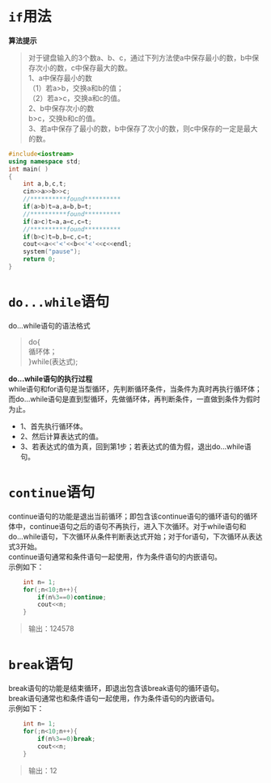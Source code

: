 # `if`用法

**算法提示**    
>对于键盘输入的3个数a、b、c，通过下列方法使a中保存最小的数，b中保存次小的数，c中保存最大的数。  
1、a中保存最小的数  
（1）若a>b，交换a和b的值；  
（2）若a>c，交换a和c的值。  
2、b中保存次小的数  
b>c，交换b和c的值。  
3、若a中保存了最小的数，b中保存了次小的数，则c中保存的一定是最大的数。  
```c++ {.line-numbers}
#include<iostream>
using namespace std;
int main( )
{
	int a,b,c,t;
	cin>>a>>b>>c;
	//**********found**********
	if(a>b)t=a,a=b,b=t;
	//**********found**********
	if(a>c)t=a,a=c,c=t;
	//**********found**********
	if(b>c)t=b,b=c,c=t;
	cout<<a<<'<'<<b<<'<'<<c<<endl;
	system("pause");
	return 0;
}
```

# `do...while`语句
do...while语句的语法格式  
>do{  
    循环体；  
}while(表达式);  

**do...while语句的执行过程**  
while语句和for语句是当型循环，先判断循环条件，当条件为真时再执行循环体；而do...while语句是直到型循环，先做循环体，再判断条件，一直做到条件为假时为止。  
- 1、首先执行循环体。  
- 2、然后计算表达式的值。  
- 3、若表达式的值为真，回到第1步；若表达式的值为假，退出do...while语句。  

# `continue`语句
continue语句的功能是退出当前循环；即包含该continue语句的循环语句的循环体中，continue语句之后的语句不再执行，进入下次循环。对于while语句和do...while语句，下次循环从条件判断表达式开始；对于for语句，下次循环从表达式3开始。  
continue语句通常和条件语句一起使用，作为条件语句的内嵌语句。  
示例如下：  
```cpp
    int n= 1;  
    for(;n<10;n++){  
        if(n%3==0)continue;  
        cout<<n;  
    } 
``` 
>输出：124578  

# `break`语句
break语句的功能是结束循环，即退出包含该break语句的循环语句。  
break语句通常也和条件语句一起使用，作为条件语句的内嵌语句。  
示例如下：  
```cpp
    int n= 1;  
    for(;n<10;n++){  
        if(n%3==0)break;  
        cout<<n;  
    }  
```
>输出：12